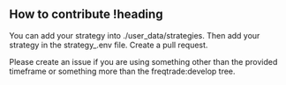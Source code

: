 ## How to contribute !heading

You can add your strategy into ./user_data/strategies. Then add your strategy in the strategy_<timeframe>.env file. Create a pull request. 

Please create an issue if you are using something other than the provided timeframe or something more than the freqtrade:develop tree.
